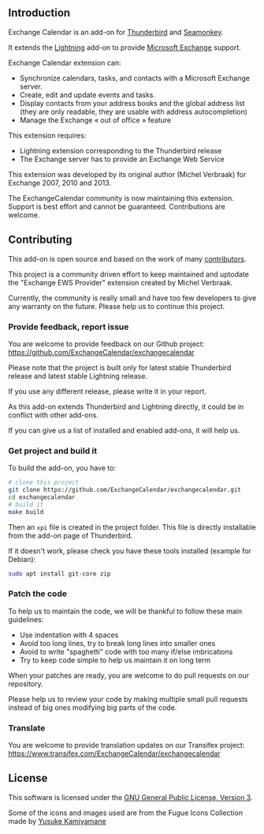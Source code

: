 ## Introduction

Exchange Calendar is an add-on for [Thunderbird](https://mozilla.org/thunderbird)
and [Seamonkey](https://www.seamonkey-project.org/).

It extends the [Lightning](https://mozilla.org/calendar) add-on to provide
[Microsoft Exchange](http://microsoft.com/exchange) support.

Exchange Calendar extension can:
  * Synchronize calendars, tasks, and contacts with a Microsoft Exchange server.
  * Create, edit and update events and tasks.
  * Display contacts from your address books and the global address list
    (they are only readable, they are usable with address autocompletion)
  * Manage the Exchange « out of office » feature

This extension requires:
  * Lightning extension corresponding to the Thunderbird release
  * The Exchange server has to provide an Exchange Web Service

This extension was developed by its original author (Michel Verbraak) for
Exchange 2007, 2010 and 2013.

The ExchangeCalendar community is now maintaining this extension. Support is
best effort and cannot be guaranteed. Contributions are welcome.

## Contributing

This add-on is open source and based on the work of many
[contributors](https://github.com/ExchangeCalendar/exchangecalendar/graphs/contributors).

This project is a community driven effort to keep maintained and uptodate
the "Exchange EWS Provider" extension created by Michel Verbraak.

Currently, the community is really small and have too few developers to
give any warranty on the future. Please help us to continue this project.

### Provide feedback, report issue

You are welcome to provide feedback on our Github project:
https://github.com/ExchangeCalendar/exchangecalendar

Please note that the project is built only for latest stable Thunderbird release
and latest stable Lightning release.

If you use any different release, please write it in your report.

As this add-on extends Thunderbird and Lightning directly, it could be in
conflict with other add-ons.

If you can give us a list of installed and enabled add-ons, it will help us.

### Get project and build it

To build the add-on, you have to:
```bash
# clone this project
git clone https://github.com/ExchangeCalendar/exchangecalendar.git
cd exchangecalendar
# build it
make build
```
Then an `xpi` file is created in the project folder.
This file is directly installable from the add-on page of Thunderbird.

If it doesn't work, please check you have these tools installed (example for
Debian):
```bash
sudo apt install git-core zip
```

### Patch the code

To help us to maintain the code, we will be thankful to follow these main
guidelines:

* Use indentation with 4 spaces
* Avoid too long lines, try to break long lines into smaller ones
* Avoid to write "spaghetti" code with too many if/else imbrications
* Try to keep code simple to help us maintain it on long term

When your patches are ready, you are welcome to do pull requests on our
repository.

Please help us to review your code by making multiple small pull
requests instead of big ones modifying big parts of the code.

### Translate

You are welcome to provide translation updates on our Transifex project:
https://www.transifex.com/ExchangeCalendar/exchangecalendar

## License

This software is licensed under the
[GNU General Public License, Version 3](http://www.gnu.org/licenses/gpl.html).

Some of the icons and images used are from the Fugue Icons Collection made
by [Yusuke Kamiyamane](http://p.yusukekamiyamane.com/)
